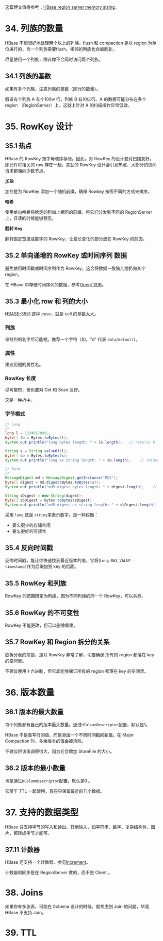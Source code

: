 这篇博文值得参考：[HBase region server memory sizing](http://hadoop-hbase.blogspot.com/2013/01/hbase-region-server-memory-sizing.html)。

# 34. 列族的数量

HBase 不能很好地处理两个以上的列族。flush 和 compaction 是以 region 为单位进行的，当一个列族需要flush，相邻的列族也会被刷新。

尽量使用一个列族，除非你不会同时访问两个列族。

## 34.1 列族的基数

如果有多个列族，注意列族的基数（即行的数量）。

假设有个列族 A 有个100w 行，列族 B 有10亿行。A 的数据可能分布在多个 region （RegionServer）上。这就上针对 A 的扫描操作异常低效。



# 35. RowKey 设计

## 35.1 热点

HBase 的 RowKey 按字母顺序存储。因此，对 RowKey 的设计要对扫描友好，即允许将相关的 row 存在一起。差劲的 RowKey 设计会引发热点，大部分的访问请求都涌向少数节点。

**加盐**

加盐是为 RowKey 添加一个随机前缀，确保 Rowkey 按照不同的方式来排序。

**哈希**

使用单向哈希将给定的列加上相同的前缀，将它们分发到不同的 RegionServer 上，且读的时候能够预见。

**翻转 Key**

翻转固定宽度或数字的 RowKey，让最长变化的部分放在 RowKey 的前面。

## 35.2 单向递增的 RowKey 或时间序列 数据

避免使用时间戳或时间序列作为 RowKey，这会将数据一股脑儿地扔向某个 region。

在 HBase 中存储时间序列的数据，参考[OpenTSDB](http://opentsdb.net/)。

## 35.3 最小化 row 和 列的大小

[HBASE-3551](https://issues.apache.org/jira/browse/HBASE-3551?page=com.atlassian.jira.plugin.system.issuetabpanels:comment-tabpanel&focusedCommentId=13005272#comment-13005272) 这种 case，就是 cell 的基数太大。

### 列族

保持列的名字尽可能短。推荐一个字符（如，"d" 代表 `data/default`）。

### 属性

建议用短的属性名。

### RowKey 长度

尽可能短，但也要对 Get 和 Scan 友好。

这是一种折中。

### 字节模式

```java
// long
//
long l = 1234567890L;
byte[] lb = Bytes.toBytes(l);
System.out.println("long bytes length: " + lb.length);   // returns 8

String s = String.valueOf(l);
byte[] sb = Bytes.toBytes(s);
System.out.println("long as string length: " + sb.length);    // returns 10

// hash
//
MessageDigest md = MessageDigest.getInstance("MD5");
byte[] digest = md.digest(Bytes.toBytes(s));
System.out.println("md5 digest bytes length: " + digest.length);    // returns 16

String sDigest = new String(digest);
byte[] sbDigest = Bytes.toBytes(sDigest);
System.out.println("md5 digest as string length: " + sbDigest.length);    // returns 26
```

采用 `long` 还是 `string`来表示数字，是一种权衡：

- 要么更少的存储空间
- 要么更好的可读性

## 35.4 反向时间戳

反向时间戳，能让你快速找到最近版本的值。它将(`Long.MAX_VALUE - timestamp)`作为后缀加到 key 的后面。

## 35.5 RowKey 和列族

RowKey 的范围限定为列族，因为不同列族的同一个 RowKey，可以共存。

## 35.6 RowKey 的不可变性

RowKey 不能更改，但可以删除重建。

## 35.7 RowKey 和 Region 拆分的关系

欲拆分表的前提，是对 RowKey 非常了解，切要确保 所有的 region 都落在 key 的空间里。

不建议使用十六进制，但它却能够保证所有的 region 都落在 key 的空间里。



# 36. 版本数量

## 36.1 版本的最大数量

每个列族都有自己的版本最大数量，通过`HColumnDescriptor`配置，默认是1。

HBase 不是重写行的值，而是添加一个不同时间戳的新值。在 Major Compaction 时，多余版本的值会被清除。

不建议将该值调得很大，因为它会增加 StoreFile 的大小。

## 36.2 版本的最小数量

也是通过`HColumnDescriptor`配置，默认是0 。

它常于 TTL 一起使用，意在只保留最近的几个数据。



# 37. 支持的数据类型

HBase 只支持字节的写入和读出。其他输入，如字符串、数字、复杂结构体、图片，都转成字节才能写。

## 37.11 计数器

HBase 还支持一个计数器，参见[Increment](http://hbase.apache.org/apidocs/org/apache/hadoop/hbase/client/Table.html#increment%28org.apache.hadoop.hbase.client.Increment%29)。

计数器的同步是在 RegionServer 做的，而不是 Client 。



# 38. Joins

如果你有多张表，可能在 Schema 设计的时候，就考虑到 Join 的问题，毕竟 HBase 不支持 Join。



# 39. TTL

